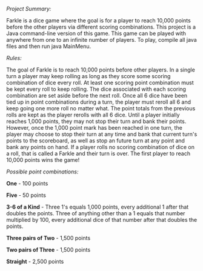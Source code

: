 *Project Summary:*

Farkle is a dice game where the goal is for a player to reach 10,000 points before the other players via different scoring combinations. This project is a Java command-line version of this game.  This game can be played with anywhere from one to an infinite number of players. To play, compile all java files and then run java MainMenu.

*Rules:*

The goal of Farkle is to reach 10,000 points before other players. In a single turn
a player may keep rolling as long as they score some scoring combination of dice every
roll.  At least one scoring point combination must be kept every roll to keep rolling. 
The dice associated with each scoring combination are set aside before the next roll.
Once all 6 dice have been tied up in point combinations during a turn, the player must reroll all 6 and 
keep going one more roll no matter what.  The point totals from the previous rolls are kept 
as the player rerolls with all 6 dice.  Until a player initially reaches 1,000 points, they 
may not stop their turn and bank their points.  However, once the 1,000 point mark has been
reached in one turn, the player may choose to stop their turn at any time and bank that
current turn's points to the scoreboard, as well as stop an future turn at any point and bank
any points on hand.  If a player rolls no scoring combination of dice on a roll, that is called
a Farkle and their turn is over. The first player to reach 10,000 points wins the game!
            
*Possible point combinations:* 

**One** - 100 points 

**Five** - 50 points

**3-6 of a Kind** - Three 1's equals 1,000 points, every additional 1 after that doubles the points.
                Three of anything other than a 1 equals that number multiplied by 100, every additional
                dice of that number after that doubles the points.
                
**Three pairs of Two** - 1,500 points

**Two pairs of Three** - 1,500 points

**Straight** - 2,500 points
